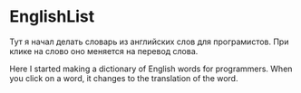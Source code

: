 # EnglishList

Тут я начал делать словарь из английских слов для програмистов.
При клике на слово оно меняется на перевод слова.



Here I started making a dictionary of English words for programmers.
When you click on a word, it changes to the translation of the word.
